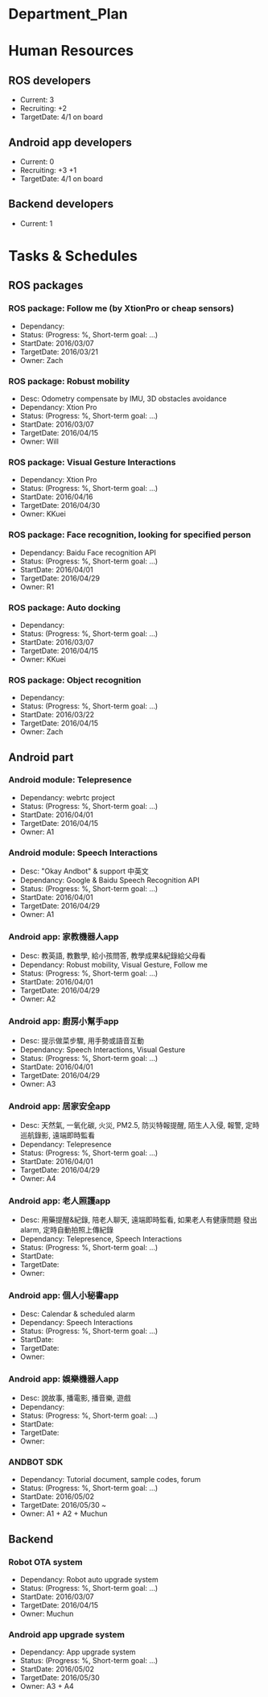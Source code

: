 # Department_Plan

# Human Resources
## ROS developers
* Current: 3
* Recruiting: +2
 * TargetDate: 4/1 on board

## Android app developers
* Current: 0
* Recruiting: +3 +1
 * TargetDate: 4/1 on board 

## Backend developers
* Current: 1

# Tasks & Schedules
## ROS packages
### ROS package: Follow me (by XtionPro or cheap sensors)
* Dependancy: 
* Status: (Progress: %, Short-term goal: ...)
* StartDate: 2016/03/07
* TargetDate: 2016/03/21
* Owner: Zach

### ROS package: Robust mobility
* Desc: Odometry compensate by IMU, 3D obstacles avoidance
* Dependancy: Xtion Pro
* Status: (Progress: %, Short-term goal: ...)
* StartDate: 2016/03/07
* TargetDate: 2016/04/15
* Owner: Will

### ROS package: Visual Gesture Interactions
* Dependancy: Xtion Pro
* Status: (Progress: %, Short-term goal: ...)
* StartDate: 2016/04/16
* TargetDate: 2016/04/30
* Owner: KKuei

### ROS package: Face recognition, looking for specified person
* Dependancy: Baidu Face recognition API
* Status: (Progress: %, Short-term goal: ...)
* StartDate: 2016/04/01
* TargetDate: 2016/04/29
* Owner: R1

### ROS package: Auto docking
* Dependancy: 
* Status: (Progress: %, Short-term goal: ...)
* StartDate: 2016/03/07
* TargetDate: 2016/04/15
* Owner: KKuei



### ROS package: Object recognition
* Dependancy: 
* Status: (Progress: %, Short-term goal: ...)
* StartDate: 2016/03/22
* TargetDate: 2016/04/15
* Owner: Zach



## Android part
### Android module: Telepresence
* Dependancy: webrtc project
* Status: (Progress: %, Short-term goal: ...)
* StartDate: 2016/04/01
* TargetDate: 2016/04/15
* Owner: A1

### Android module: Speech Interactions 
* Desc: "Okay Andbot" & support 中英文 
* Dependancy: Google & Baidu Speech Recognition API
* Status: (Progress: %, Short-term goal: ...)
* StartDate: 2016/04/01
* TargetDate: 2016/04/29
* Owner: A1

### Android app: 家教機器人app 
* Desc: 教英語, 教數學, 給小孩問答, 教學成果&紀錄給父母看
* Dependancy: Robust mobility, Visual Gesture, Follow me
* Status: (Progress: %, Short-term goal: ...)
* StartDate: 2016/04/01
* TargetDate: 2016/04/29
* Owner: A2

### Android app: 廚房小幫手app
* Desc: 提示做菜步驟, 用手勢或語音互動   
* Dependancy: Speech Interactions, Visual Gesture
* Status: (Progress: %, Short-term goal: ...)
* StartDate: 2016/04/01
* TargetDate: 2016/04/29
* Owner: A3

### Android app: 居家安全app
* Desc: 天然氣, 一氧化碳, 火災, PM2.5, 防災特報提醒, 陌生人入侵, 報警, 定時巡航錄影, 遠端即時監看
* Dependancy: Telepresence
* Status: (Progress: %, Short-term goal: ...)
* StartDate: 2016/04/01
* TargetDate: 2016/04/29
* Owner: A4

### Android app: 老人照護app 
* Desc: 用藥提醒&紀錄, 陪老人聊天, 遠端即時監看, 如果老人有健康問題 發出alarm, 定時自動拍照上傳紀錄
* Dependancy: Telepresence, Speech Interactions
* Status: (Progress: %, Short-term goal: ...)
* StartDate: 
* TargetDate:
* Owner:

### Android app: 個人小秘書app
* Desc: Calendar & scheduled alarm
* Dependancy: Speech Interactions
* Status: (Progress: %, Short-term goal: ...)
* StartDate: 
* TargetDate: 
* Owner: 

### Android app: 娛樂機器人app 
* Desc: 說故事, 播電影, 播音樂, 遊戲
* Dependancy: 
* Status: (Progress: %, Short-term goal: ...)
* StartDate: 
* TargetDate: 
* Owner: 

### ANDBOT SDK
* Dependancy: Tutorial document, sample codes, forum
* Status: (Progress: %, Short-term goal: ...)
* StartDate: 2016/05/02
* TargetDate: 2016/05/30 ~
* Owner: A1 + A2 + Muchun

## Backend
### Robot OTA system
* Dependancy: Robot auto upgrade system
* Status: (Progress: %, Short-term goal: ...)
* StartDate: 2016/03/07
* TargetDate: 2016/04/15
* Owner: Muchun

### Android app upgrade system
* Dependancy: App upgrade system
* Status: (Progress: %, Short-term goal: ...)
* StartDate: 2016/05/02
* TargetDate: 2016/05/30
* Owner: A3 + A4



